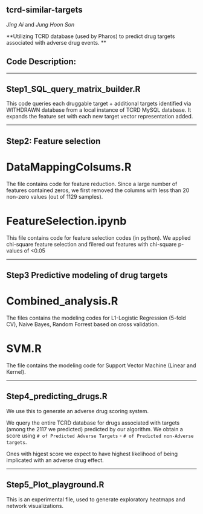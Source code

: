 ## tcrd-similar-targets

*Jing Ai* and *Jung Hoon Son*

**Utilizing TCRD database (used by Pharos) to predict drug targets associated with adverse drug events. **

## Code Description:

------------

## Step1_SQL_query_matrix_builder.R 

This code queries each druggable target + additional targets identified via WITHDRAWN database from a local instance of TCRD MySQL database. It expands the feature set with each new target vector representation added. 

------------

## Step2: Feature selection 
# DataMappingColsums.R
The file contains code for feature reduction. Since a large number of features contained zeros, we first removed the columns with less than 20 non-zero values (out of 1129 samples). 

# FeatureSelection.ipynb
This file contains code for feature selection codes (in python). 
We applied chi-square feature selection and filered out features with chi-square p-values of <0.05

------------

## Step3 Predictive modeling of drug targets
# Combined_analysis.R
The files contains the modeling codes for L1-Logistic Regression (5-fold CV), Naive Bayes, Random Forrest based on cross validation.  
# SVM.R
The file contains the modeling code for Support Vector Machine (Linear and Kernel). 

------------

## Step4_predicting_drugs.R

We use this to generate an adverse drug scoring system. 

We query the entire TCRD database for drugs associated with targets (among the 2117 we predicted) predicted by our algorithm. We obtain a score using `# of Predicted Adverse Targets` - `# of Predicted non-Adverse targets`. 

Ones with higest score we expect to have highest likelihood of being implicated with an adverse drug effect. 

------------

## Step5_Plot_playground.R

This is an experimental file, used to generate exploratory heatmaps and network visualizations. 
